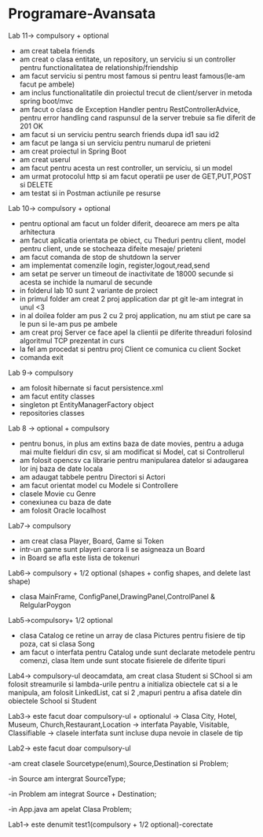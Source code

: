 # Programare-Avansata

Lab 11-> compulsory + optional

- am creat tabela friends
- am creat o clasa entitate, un repository, un serviciu si un controller pentru functionalitatea de relationship/friendship
- am facut serviciu si pentru most famous si pentru least famous(le-am facut pe ambele)
- am inclus functionalitatile din proiectul trecut de client/server in metoda spring boot/mvc
- am facut o clasa de Exception Handler pentru RestControllerAdvice, pentru error handling cand raspunsul de la server trebuie sa fie diferit de 201 OK
- am facut si un serviciu pentru search friends dupa id1 sau id2
- am facut pe langa si un serviciu pentru numarul de prieteni
- am creat proiectul in Spring Boot
- am creat userul
- am facut pentru acesta un rest controller, un serviciu, si un model
- am urmat protocolul http si am facut operatii pe user de GET,PUT,POST si DELETE
- am testat si in Postman actiunile pe resurse


Lab 10-> compulsory + optional
- pentru optional am facut un folder diferit, deoarece am mers pe alta arhitectura
- am facut aplicatia orientata pe obiect, cu Theduri pentru client, model pentru client, unde se stocheaza difeite mesaje/ prieteni
- am facut comanda de stop de shutdown la server
- am implementat comenzile login, register,logout,read,send
- am setat pe server un timeout de inactivitate de 18000 secunde si acesta se inchide la numarul de secunde 
- in folderul lab 10 sunt 2 variante de proiect
- in primul folder am creat 2 proj application dar pt git le-am integrat in unul <3
- in al doilea folder am pus 2 cu 2 proj application, nu am stiut pe care sa le pun si le-am pus pe ambele
- am creat proj Server ce face apel la clientii pe diferite threaduri folosind algoritmul TCP prezentat in curs
- la fel am procedat si pentru proj Client ce comunica cu client Socket 
- comanda exit


Lab 9-> compulsory
- am folosit hibernate si facut persistence.xml
- am facut entity classes
- singleton pt EntityManagerFactory object
- repositories classes

Lab 8 -> optional + compulsory 
- pentru bonus, in plus am extins baza de date movies, pentru a aduga mai multe fielduri din csv, si am modificat si Model, cat si Controllerul
- am folosit opencsv ca librarie pentru manipularea datelor si adaugarea lor inj baza de date locala
- am adaugat tabbele pentru Directori si Actori
- am facut orientat model cu Modele si Controllere 
- clasele Movie cu Genre
- conexiunea cu baza de date
- am folosit Oracle localhost


Lab7-> compulsory 
- am creat clasa Player, Board, Game si Token
- intr-un game sunt playeri carora li se asigneaza un Board
- in Board se afla este lista de tokenuri

Lab6-> compulsory + 1/2 optional (shapes + config shapes, and delete last shape)
- clasa MainFrame, ConfigPanel,DrawingPanel,ControlPanel & RelgularPoygon

Lab5->compulsory+ 1/2 optional 
- clasa Catalog ce retine un array de clasa Pictures pentru fisiere de tip poza, cat si clasa Song
- am facut o interfata pentru Catalog unde sunt declarate metodele pentru comenzi, clasa Item unde sunt stocate fisierele de diferite tipuri


Lab4-> compulsory-ul deocamdata, am creat clasa Student si SChool si am folosit streamurile si lambda-urile pentru a initializa obiectele cat si a le manipula, am folosit LinkedList, cat si 2 ,mapuri pentru a afisa datele din obiectele School si Student


Lab3-> este facut doar compulsory-ul + optionalul
-> Clasa City, Hotel, Museum, Church,Restaurant,Location
-> interfata Payable, Visitable, Classifiable
-> clasele interfata sunt incluse dupa nevoie in clasele de tip


Lab2-> este facut doar compulsory-ul 

-am creat clasele Sourcetype(enum),Source,Destination si Problem;

-in Source am intergrat SourceType;

-in Problem am integrat Source + Destination;

-in App.java am apelat Clasa Problem;


Lab1-> este denumit test1(compulsory + 1/2 optional)-corectate
